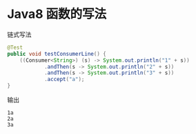 # Java8 函数的写法

链式写法

``` java
@Test
public void testConsumerLine() {
    ((Consumer<String>) (s) -> System.out.println("1" + s))
            .andThen(s -> System.out.println("2" + s))
            .andThen(s -> System.out.println("3" + s))
            .accept("a");
}
```

输出

```
1a
2a
3a
```